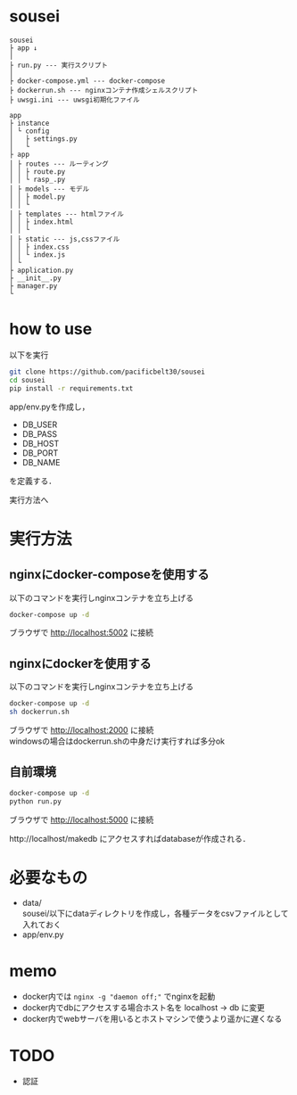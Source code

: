 # sousei

```
sousei
├ app ↓
│
├ run.py --- 実行スクリプト
│
├ docker-compose.yml --- docker-compose
├ dockerrun.sh --- nginxコンテナ作成シェルスクリプト
├ uwsgi.ini --- uwsgi初期化ファイル
```
```
app
├ instance
│ └ config  
│   ├ settings.py
│   └ 
├ app
│ ├ routes --- ルーティング
│ │ ├ route.py
│ │ └ rasp_.py
│ ├ models --- モデル
│ │ ├ model.py
│ │ └ 
│ ├ templates --- htmlファイル
│ │ ├ index.html
│ │ └ 
│ ├ static --- js,cssファイル
│ │ ├ index.css
│ │ └ index.js
│ └ 
├ application.py
├ __init__.py
├ manager.py
└ 
```


# how to use
以下を実行
```sh
git clone https://github.com/pacificbelt30/sousei
cd sousei
pip install -r requirements.txt
```

app/env.pyを作成し，
- DB_USER
- DB_PASS
- DB_HOST
- DB_PORT
- DB_NAME

を定義する．

実行方法へ

# 実行方法
## nginxにdocker-composeを使用する
以下のコマンドを実行しnginxコンテナを立ち上げる
```sh
docker-compose up -d
```
ブラウザで [http://localhost:5002](http://localhost:5002) に接続

## nginxにdockerを使用する
以下のコマンドを実行しnginxコンテナを立ち上げる
```sh
docker-compose up -d
sh dockerrun.sh
```
ブラウザで [http://localhost:2000](http://localhost:2000) に接続  
windowsの場合はdockerrun.shの中身だけ実行すれば多分ok

## 自前環境
```sh
docker-compose up -d
python run.py
```
ブラウザで [http://localhost:5000](http://localhost:5000) に接続

http://localhost/makedb にアクセスすればdatabaseが作成される．

# 必要なもの
- data/  
sousei/以下にdataディレクトリを作成し，各種データをcsvファイルとして入れておく
- app/env.py

# memo
- docker内では ```nginx -g "daemon off;"``` でnginxを起動
- docker内でdbにアクセスする場合ホスト名を localhost -> db に変更
- docker内でwebサーバを用いるとホストマシンで使うより遥かに遅くなる

# TODO
- 認証
